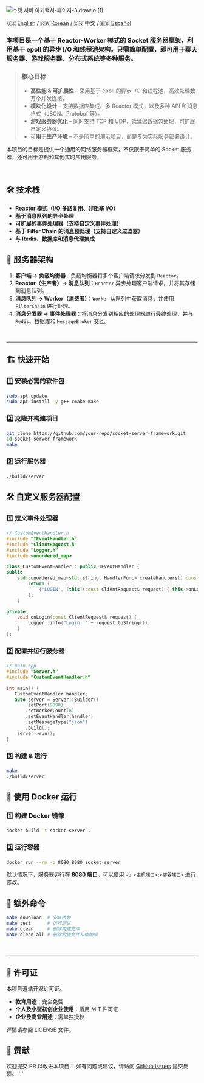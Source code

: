 ![소캣 서버 아키택쳐-페이지-3 drawio (1)](https://github.com/user-attachments/assets/d7dcb3db-2a14-46c4-9a90-3bcb58166379)

🇺🇸 [English](https://github.com/ImGdevel/Custom-Socket-Server) /
🇰🇷 [Korean](https://github.com/ImGdevel/Socket-Server-Framework/blob/main/docs/README_kr.md) /
🇨🇳 中文 /
🇪🇸 [Español](https://github.com/ImGdevel/Socket-Server-Framework/blob/main/docs/README_es.md)

### 本项目是一个基于 Reactor-Worker 模式的 Socket 服务器框架，利用基于 epoll 的异步 I/O 和线程池架构。只需简单配置，即可用于聊天服务器、游戏服务器、分布式系统等多种服务。

> ### 核心目标
> - **高性能 & 可扩展性** – 采用基于 epoll 的异步 I/O 和线程池，高效处理数万个并发连接。
> - **模块化设计** – 支持数据库集成、多 Reactor 模式，以及多种 API 和消息格式（JSON、Protobuf 等）。
> - **游戏服务器优化** – 同时支持 TCP 和 UDP，低延迟数据包处理，可扩展自定义协议。
> - **可用于生产环境** – 不是简单的演示项目，而是专为实际服务部署设计。

本项目的目标是提供一个通用的网络服务器框架，不仅限于简单的 Socket 服务器，还可用于游戏和其他实时应用服务。

<br>

## 🛠 技术栈
- **Reactor 模式（I/O 多路复用、非阻塞 I/O）**
- **基于消息队列的异步处理**
- **可扩展的事件处理器（支持自定义事件处理）**
- **基于 Filter Chain 的消息预处理（支持自定义过滤器）**
- **与 Redis、数据库和消息代理集成**

## 📂 服务器架构

1. **客户端 → 负载均衡器**：负载均衡器将多个客户端请求分发到 `Reactor`。
2. **Reactor（生产者）→ 消息队列**：`Reactor` 异步处理客户端请求，并将其存储到消息队列。
3. **消息队列 → Worker（消费者）**：`Worker` 从队列中获取消息，并使用 `FilterChain` 进行处理。
4. **消息分发器 → 事件处理器**：将消息分发到相应的处理器进行最终处理，并与 `Redis`、数据库和 `MessageBroker` 交互。

<br>

---

## 🏗️ 快速开始

### 1️⃣ 安装必需的软件包
```sh
sudo apt update
sudo apt install -y g++ cmake make
```

### 2️⃣ 克隆并构建项目
```sh
git clone https://github.com/your-repo/socket-server-framework.git
cd socket-server-framework
make
```

### 3️⃣ 运行服务器
```sh
./build/server
```

## 🛠️ 自定义服务器配置

### 1️⃣ 定义事件处理器
```cpp
// CustomEventHandler.h
#include "IEventHandler.h"
#include "ClientRequest.h"
#include "Logger.h"
#include <unordered_map>

class CustomEventHandler : public IEventHandler {
public:
    std::unordered_map<std::string, HandlerFunc> createHandlers() const override {
        return {
            {"LOGIN", [this](const ClientRequest& request) { this->onLogin(request); }}
        };
    }

private:
    void onLogin(const ClientRequest& request) {
        Logger::info("Login: " + request.toString());
    }
};
```

### 2️⃣ 配置并运行服务器
```cpp
// main.cpp
#include "Server.h"
#include "CustomEventHandler.h"

int main() {
   CustomEventHandler handler;
   auto server = Server::Builder()
       .setPort(9090)
       .setWorkerCount(8)
       .setEventHandler(handler)
       .setMessageType("json")
       .build();
    server->run();
}
```

### 3️⃣ 构建 & 运行
```sh
make
./build/server
```

## 🐳 使用 Docker 运行

### 1️⃣ 构建 Docker 镜像
```sh
docker build -t socket-server .
```

### 2️⃣ 运行容器
```sh
docker run --rm -p 8080:8080 socket-server
```
默认情况下，服务器运行在 **8080 端口**。可以使用 `-p <主机端口>:<容器端口>` 进行修改。

## 🔧 额外命令
```sh
make download  # 安装依赖
make test      # 运行测试
make clean     # 删除构建文件
make clean-all # 删除构建文件和依赖项
```

<br>

---

## 📜 许可证

本项目遵循开源许可证。

- **教育用途**：完全免费
- **个人及小型初创企业使用**：适用 MIT 许可证
- **企业及商业用途**：需单独授权

详情请参阅 LICENSE 文件。

## 📜 贡献

欢迎提交 PR 以改进本项目！
如有问题或建议，请访问 [GitHub Issues](https://github.com/your-repo/socket-server-framework/issues) 提交反馈。
'''


